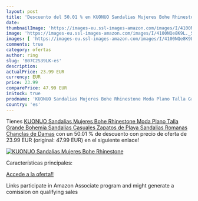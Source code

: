 ```yaml
---
layout: post
title: 'Descuento del 50.01 % en KUONUO Sandalias Mujeres Bohe Rhinestone'
date: 
thumbnailImage: 'https://images-eu.ssl-images-amazon.com/images/I/4100NQe8K9L._SL200_.jpg'
image: 'https://images-eu.ssl-images-amazon.com/images/I/4100NQe8K9L._SL200_.jpg'
images: [ 'https://images-eu.ssl-images-amazon.com/images/I/4100NQe8K9L._SL200_.jpg' ]
comments: true
category: ofertas
author: ring
slug: 'B07C2S39LK-es'
description:
actualPrice: 23.99 EUR
currency: EUR
price: 23.99
comparePrice: 47.99 EUR
inStock: true
prodname: 'KUONUO Sandalias Mujeres Bohe Rhinestone Moda Plano Talla Grande Bohemia Sandalias Casuales Zapatos de Playa Sandalias Romanas Chanclas de Damas'
country: 'es'
---
```


Tienes [KUONUO Sandalias Mujeres Bohe Rhinestone Moda Plano Talla Grande Bohemia Sandalias Casuales Zapatos de Playa Sandalias Romanas Chanclas de Damas](https://www.amazon.es/dp/B07C2S39LK/?tag=tolees-21) con un 50.01 % de descuento con precio de oferta de 23.99 EUR (original: 47.99 EUR) en el siguiente enlace!

[![KUONUO Sandalias Mujeres Bohe Rhinestone](https://images-eu.ssl-images-amazon.com/images/I/4100NQe8K9L._SL200_.jpg)](https://www.amazon.es/dp/B07C2S39LK/?tag=tolees-21)

Características principales:


[Accede a la oferta!!](https://www.amazon.es/dp/B07C2S39LK/?tag=tolees-21)

Links participate in Amazon Associate program and might generate a comission on qualifying sales


